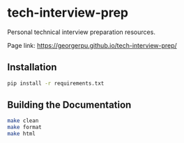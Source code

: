 # tech-interview-prep

Personal technical interview preparation resources.

Page link: https://georgerpu.github.io/tech-interview-prep/

## Installation

```bash
pip install -r requirements.txt
```

## Building the Documentation

```bash
make clean
make format
make html
```
